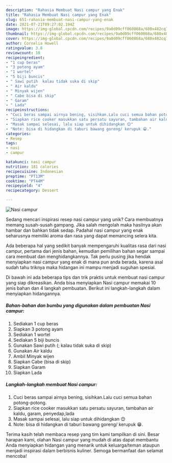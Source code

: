 ```yaml
---
description: "Rahasia Membuat Nasi campur yang Enak"
title: "Rahasia Membuat Nasi campur yang Enak"
slug: 651-rahasia-membuat-nasi-campur-yang-enak
date: 2021-07-21T09:27:02.194Z
image: https://img-global.cpcdn.com/recipes/9a0d09cff060868a/680x482cq70/nasi-campur-foto-resep-utama.jpg
thumbnail: https://img-global.cpcdn.com/recipes/9a0d09cff060868a/680x482cq70/nasi-campur-foto-resep-utama.jpg
cover: https://img-global.cpcdn.com/recipes/9a0d09cff060868a/680x482cq70/nasi-campur-foto-resep-utama.jpg
author: Cornelia Howell
ratingvalue: 3.8
reviewcount: 10
recipeingredient:
- "1 cup beras"
- "3 potong ayam"
- "1 wortel"
- "5 biji buncis"
- " Sawi putih  kalau tidak suka di skip"
- " Air kaldu"
- " Minyak wijen"
- " Cabe bisa di skip"
- " Garam"
- " Lada"
recipeinstructions:
- "Cuci beras sampai airnya bening, sisihkan.Lalu cuci semua bahan potong-potong."
- "Siapkan rice cooker masukkan satu persatu sayuran, tambahan air kaldu, garam, penyedap,lada"
- "Masak sampai selesai, lalu siap untuk dihidangkan 😊"
- "Note: bisa di hidangkan di taburi bawang goreng/ kerupuk 😁."
categories:
- Resep
tags:
- nasi
- campur

katakunci: nasi campur 
nutrition: 181 calories
recipecuisine: Indonesian
preptime: "PT13M"
cooktime: "PT44M"
recipeyield: "4"
recipecategory: Dessert

---
```



![Nasi campur](https://img-global.cpcdn.com/recipes/9a0d09cff060868a/680x482cq70/nasi-campur-foto-resep-utama.jpg)

Sedang mencari inspirasi resep nasi campur yang unik? Cara membuatnya memang susah-susah gampang. Jika salah mengolah maka hasilnya akan hambar dan bahkan tidak sedap. Padahal nasi campur yang enak seharusnya memiliki aroma dan rasa yang dapat memancing selera kita.



Ada beberapa hal yang sedikit banyak mempengaruhi kualitas rasa dari nasi campur, pertama dari jenis bahan, kemudian pemilihan bahan segar sampai cara membuat dan menghidangkannya. Tak perlu pusing jika hendak menyiapkan nasi campur yang enak di mana pun anda berada, karena asal sudah tahu triknya maka hidangan ini mampu menjadi suguhan spesial.


Di bawah ini ada beberapa tips dan trik praktis untuk membuat nasi campur yang siap dikreasikan. Anda bisa menyiapkan Nasi campur memakai 10 jenis bahan dan 4 langkah pembuatan. Berikut ini langkah-langkah dalam menyiapkan hidangannya.

<!--inarticleads1-->

##### Bahan-bahan dan bumbu yang digunakan dalam pembuatan Nasi campur:

1. Sediakan 1 cup beras
1. Siapkan 3 potong ayam
1. Sediakan 1 wortel
1. Sediakan 5 biji buncis
1. Gunakan  Sawi putih (; kalau tidak suka di skip)
1. Gunakan  Air kaldu
1. Ambil  Minyak wijen
1. Siapkan  Cabe (bisa di skip)
1. Siapkan  Garam
1. Siapkan  Lada




<!--inarticleads2-->

##### Langkah-langkah membuat Nasi campur:

1. Cuci beras sampai airnya bening, sisihkan.Lalu cuci semua bahan potong-potong.
1. Siapkan rice cooker masukkan satu persatu sayuran, tambahan air kaldu, garam, penyedap,lada
1. Masak sampai selesai, lalu siap untuk dihidangkan 😊
1. Note: bisa di hidangkan di taburi bawang goreng/ kerupuk 😁.




Terima kasih telah membaca resep yang tim kami tampilkan di sini. Besar harapan kami, olahan Nasi campur yang mudah di atas dapat membantu Anda menyiapkan hidangan yang menarik untuk keluarga/teman ataupun menjadi inspirasi dalam berbisnis kuliner. Semoga bermanfaat dan selamat mencoba!
